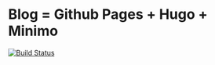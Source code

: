 # Blog = Github Pages + Hugo + Minimo

[![Build Status](https://travis-ci.org/mibesr/mibesr.github.io.svg?branch=develop)](https://travis-ci.org/mibesr/mibesr.github.io)
